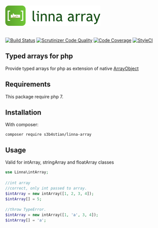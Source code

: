 ![Linna Framework](logo-array.png)
<br/>
<br/>
<br/>
[![Build Status](https://travis-ci.org/s3b4stian/linna-array.svg?branch=master)](https://travis-ci.org/s3b4stian/linna-array)
[![Scrutinizer Code Quality](https://scrutinizer-ci.com/g/s3b4stian/linna-array/badges/quality-score.png?b=master)](https://scrutinizer-ci.com/g/s3b4stian/linna-array/?branch=master)
[![Code Coverage](https://scrutinizer-ci.com/g/s3b4stian/linna-array/badges/coverage.png?b=master)](https://scrutinizer-ci.com/g/s3b4stian/linna-array/?branch=master)
[![StyleCI](https://styleci.io/repos/93407083/shield?branch=master&style=flat)](https://styleci.io/repos/93407083)

## Typed arrays for php
Provide typed arrays for php as extension of native [ArrayObject](http://php.net/manual/en/class.arrayobject.php)

## Requirements
This package require php 7.

## Installation
With composer:
```
composer require s3b4stian/linna-array
```

## Usage
Valid for intArray, stringArray and floatArray classes
```php
use Linna\intArray;

//int array
//correct, only int passed to array.
$intArray = new intArray([1, 2, 3, 4]);
$intArray[] = 5;

//throw TypeError.
$intArray = new intArray([1, 'a', 3, 4]);
$intArray[] = 'a';
```
